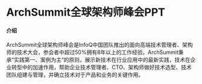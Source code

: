 # ArchSummit全球架构师峰会PPT

#### 介绍
ArchSummit全球架构师峰会是InfoQ中国团队推出的面向高端技术管理者、架构师的技术大会，参会者中超过50%拥有8年以上的工作经验。ArchSummit秉承“实践第一、案例为主”的原则，展示新技术在行业应用中的最新实践，技术在企业转型中的加速作用，帮助企业技术管理者、CTO、架构师做好技术选型、技术团队组建与管理，并确立技术对于产品和业务的关键作用。

